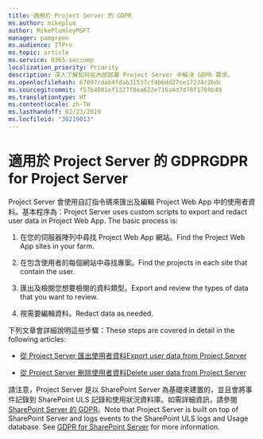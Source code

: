 ```yaml
---
title: 適用於 Project Server 的 GDPR
ms.author: mikeplum
author: MikePlumleyMSFT
manager: pamgreen
ms.audience: ITPro
ms.topic: article
ms.service: O365-seccomp
localization_priority: Priority
description: 深入了解如何在內部部署 Project Server 中解決 GDPR 需求。
ms.openlocfilehash: 67097cdab4fdab31537cf4b6dd27ce17234c2bdc
ms.sourcegitcommit: f57b4001ef1327f0ea622e716a4d7d78f1769b49
ms.translationtype: HT
ms.contentlocale: zh-TW
ms.lasthandoff: 02/23/2019
ms.locfileid: "30219013"
---
```

# <a name="gdpr-for-project-server"></a><span data-ttu-id="5b9c8-103">適用於 Project Server 的 GDPR</span><span class="sxs-lookup"><span data-stu-id="5b9c8-103">GDPR for Project Server</span></span>

<span data-ttu-id="5b9c8-p101">Project Server 會使用自訂指令碼來匯出及編輯 Project Web App 中的使用者資料。基本程序為：</span><span class="sxs-lookup"><span data-stu-id="5b9c8-p101">Project Server uses custom scripts to export and redact user data in Project Web App. The basic process is:</span></span>

1.  <span data-ttu-id="5b9c8-106">在您的伺服器陣列中尋找 Project Web App 網站。</span><span class="sxs-lookup"><span data-stu-id="5b9c8-106">Find the Project Web App sites in your farm.</span></span>

2.  <span data-ttu-id="5b9c8-107">在包含使用者的每個網站中尋找專案。</span><span class="sxs-lookup"><span data-stu-id="5b9c8-107">Find the projects in each site that contain the user.</span></span>

3.  <span data-ttu-id="5b9c8-108">匯出及檢閱您想要檢閱的資料類型。</span><span class="sxs-lookup"><span data-stu-id="5b9c8-108">Export and review the types of data that you want to review.</span></span>

4.  <span data-ttu-id="5b9c8-109">視需要編輯資料。</span><span class="sxs-lookup"><span data-stu-id="5b9c8-109">Redact data as needed.</span></span>

<span data-ttu-id="5b9c8-110">下列文章會詳細說明這些步驟：</span><span class="sxs-lookup"><span data-stu-id="5b9c8-110">These steps are covered in detail in the following articles:</span></span>

- [<span data-ttu-id="5b9c8-111">從 Project Server 匯出使用者資料</span><span class="sxs-lookup"><span data-stu-id="5b9c8-111">Export user data from Project Server</span></span>](/Project/export-user-data-from-project-server?toc=/Office365/Enterprise/toc.json)

- [<span data-ttu-id="5b9c8-112">從 Project Server 刪除使用者資料</span><span class="sxs-lookup"><span data-stu-id="5b9c8-112">Delete user data from Project Server</span></span>](/Project/delete-user-data-from-project-server?toc=/Office365/Enterprise/toc.json)


<span data-ttu-id="5b9c8-p102">請注意，Project Server 是以 SharePoint Server 為基礎來建置的，並且會將事件記錄到 SharePoint ULS 記錄和使用狀況資料庫。如需詳細資訊，請參閱 [SharePoint Server 的 GDPR](gdpr-for-sharepoint-server.md)。</span><span class="sxs-lookup"><span data-stu-id="5b9c8-p102">Note that Project Server is built on top of SharePoint Server and logs events to the SharePoint ULS logs and Usage database. See [GDPR for SharePoint Server](gdpr-for-sharepoint-server.md) for more information.</span></span>
